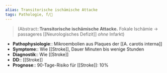 ```yaml
---
alias: Transitorische ischämische Attacke
tags: Pathologie, f/🧠
---
```

> (Abstract::**Transitorische ischämische Attacke.** Fokale Ischämie → passageres [[Neurologisches Defizit]] *ohne* Infarkt)
- **Pathophysiologie**:: Mikroembolien aus Plaques der [[A. carotis interna]]
- **Symptome**:: Wie [[Stroke]], Dauer Minuten bis wenige Stunden
- **Diagnostik**:: Wie [[Stroke]]
- **DD**:: [[Stroke]]
- **Prognose**:: 90-Tage-Risiko für [[Stroke]]: 10%